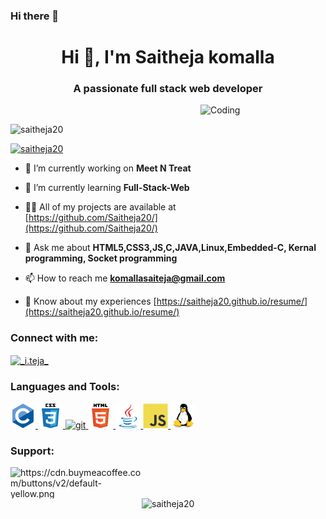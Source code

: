 ### Hi there 👋

<h1 align="center">Hi 👋, I'm Saitheja komalla</h1>
<h3 align="center">A passionate full stack web developer</h3>
<img align="right" alt="Coding" width="200" height="200" src="https://media.tenor.com/rePDfDWO3XoAAAAd/hacking.gif">
<br>
<p align="left"> <img src="https://komarev.com/ghpvc/?username=saitheja20&label=Profile%20views&color=0e75b6&style=flat" alt="saitheja20" /> </p>

<p align="left"> <a href="https://github.com/ryo-ma/github-profile-trophy"><img src="https://github-profile-trophy.vercel.app/?username=saitheja20" alt="saitheja20" /></a> </p>

- 🔭 I’m currently working on **Meet N Treat**

- 🌱 I’m currently learning **Full-Stack-Web**

- 👨‍💻 All of my projects are available at [https://github.com/Saitheja20/](https://github.com/Saitheja20/)

- 💬 Ask me about **HTML5,CSS3,JS,C,JAVA,Linux,Embedded-C, Kernal programming, Socket programming**

- 📫 How to reach me **komallasaiteja@gmail.com**

- 📄 Know about my experiences [https://saitheja20.github.io/resume/](https://saitheja20.github.io/resume/)

<h3 align="left">Connect with me:</h3>
<p align="left">
<a href="https://instagram.com/_i.teja_" target="blank"><img align="center" src="https://raw.githubusercontent.com/rahuldkjain/github-profile-readme-generator/master/src/images/icons/Social/instagram.svg" alt="_i.teja_" height="30" width="40" /></a>
</p>

<h3 align="left">Languages and Tools:</h3>
<p align="left"> <a href="https://www.cprogramming.com/" target="_blank" rel="noreferrer"> <img src="https://raw.githubusercontent.com/devicons/devicon/master/icons/c/c-original.svg" alt="c" width="40" height="40"/> </a> <a href="https://www.w3schools.com/css/" target="_blank" rel="noreferrer"> <img src="https://raw.githubusercontent.com/devicons/devicon/master/icons/css3/css3-original-wordmark.svg" alt="css3" width="40" height="40"/> </a> <a href="https://git-scm.com/" target="_blank" rel="noreferrer"> <img src="https://www.vectorlogo.zone/logos/git-scm/git-scm-icon.svg" alt="git" width="40" height="40"/> </a> <a href="https://www.w3.org/html/" target="_blank" rel="noreferrer"> <img src="https://raw.githubusercontent.com/devicons/devicon/master/icons/html5/html5-original-wordmark.svg" alt="html5" width="40" height="40"/> </a> <a href="https://www.java.com" target="_blank" rel="noreferrer"> <img src="https://raw.githubusercontent.com/devicons/devicon/master/icons/java/java-original.svg" alt="java" width="40" height="40"/> </a> <a href="https://developer.mozilla.org/en-US/docs/Web/JavaScript" target="_blank" rel="noreferrer"> <img src="https://raw.githubusercontent.com/devicons/devicon/master/icons/javascript/javascript-original.svg" alt="javascript" width="40" height="40"/> </a> <a href="https://www.linux.org/" target="_blank" rel="noreferrer"> <img src="https://raw.githubusercontent.com/devicons/devicon/master/icons/linux/linux-original.svg" alt="linux" width="40" height="40"/> </a> </p>

<h3 align="left">Support:</h3>
<p><a href="https://www.buymeacoffee.com/https://cdn.buymeacoffee.com/buttons/v2/default-yellow.png"> <img align="left" src="https://cdn.buymeacoffee.com/buttons/v2/default-yellow.png" height="50" width="210" alt="https://cdn.buymeacoffee.com/buttons/v2/default-yellow.png" /></a></p><br><br>

<p><img align="center" src="https://github-readme-stats.vercel.app/api/top-langs?username=saitheja20&show_icons=true&locale=en&layout=compact" alt="saitheja20" /></p>

